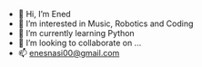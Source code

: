 - 👋 Hi, I’m Ened
- 👀 I’m interested in Music, Robotics and Coding
- 🌱 I’m currently learning Python
- 💞️ I’m looking to collaborate on ...
- 📫 enesnasi00@gmail.com

<!---
vforvandetta/vforvandetta is a ✨ special ✨ repository because its `README.md` (this file) appears on your GitHub profile.
You can click the Preview link to take a look at your changes.
--->

